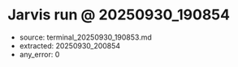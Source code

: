 # Jarvis run @ 20250930_190854
- source: terminal_20250930_190853.md
- extracted: 20250930_200854
- any_error: 0
